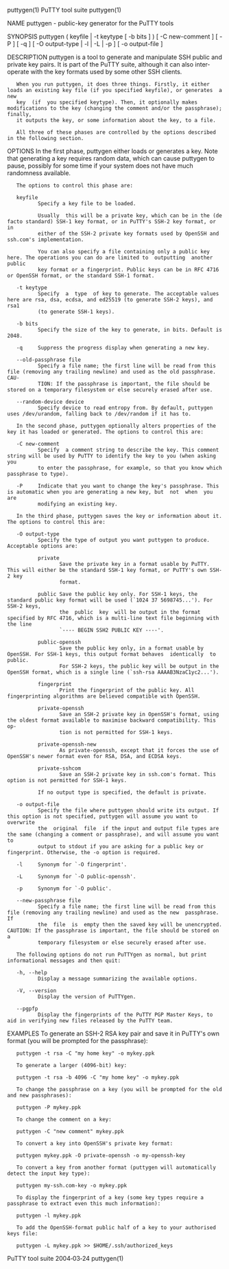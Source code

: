 puttygen(1)                                                      PuTTY tool suite                                                      puttygen(1)

NAME
       puttygen - public-key generator for the PuTTY tools

SYNOPSIS
       puttygen ( keyfile | -t keytype [ -b bits ] )
                [ -C new-comment ] [ -P ] [ -q ]
                [ -O output-type | -l | -L | -p ]
                [ -o output-file ]

DESCRIPTION
       puttygen  is a tool to generate and manipulate SSH public and private key pairs. It is part of the PuTTY suite, although it can also inter‐
       operate with the key formats used by some other SSH clients.

       When you run puttygen, it does three things. Firstly, it either loads an existing key file (if you specified keyfile), or generates  a  new
       key  (if  you specified keytype). Then, it optionally makes modifications to the key (changing the comment and/or the passphrase); finally,
       it outputs the key, or some information about the key, to a file.

       All three of these phases are controlled by the options described in the following section.

OPTIONS
       In the first phase, puttygen either loads or generates a key. Note that generating a key requires random data, which can cause puttygen  to
       pause, possibly for some time if your system does not have much randomness available.

       The options to control this phase are:

       keyfile
              Specify a key file to be loaded.

              Usually  this will be a private key, which can be in the (de facto standard) SSH-1 key format, or in PuTTY's SSH-2 key format, or in
              either of the SSH-2 private key formats used by OpenSSH and ssh.com's implementation.

              You can also specify a file containing only a public key here. The operations you can do are limited to  outputting  another  public
              key format or a fingerprint. Public keys can be in RFC 4716 or OpenSSH format, or the standard SSH-1 format.

       -t keytype
              Specify  a  type  of key to generate. The acceptable values here are rsa, dsa, ecdsa, and ed25519 (to generate SSH-2 keys), and rsa1
              (to generate SSH-1 keys).

       -b bits
              Specify the size of the key to generate, in bits. Default is 2048.

       -q     Suppress the progress display when generating a new key.

       --old-passphrase file
              Specify a file name; the first line will be read from this file (removing any trailing newline) and used as the old passphrase. CAU‐
              TION: If the passphrase is important, the file should be stored on a temporary filesystem or else securely erased after use.

       --random-device device
              Specify device to read entropy from. By default, puttygen uses /dev/urandom, falling back to /dev/random if it has to.

       In the second phase, puttygen optionally alters properties of the key it has loaded or generated. The options to control this are:

       -C new-comment
              Specify  a comment string to describe the key. This comment string will be used by PuTTY to identify the key to you (when asking you
              to enter the passphrase, for example, so that you know which passphrase to type).

       -P     Indicate that you want to change the key's passphrase. This is automatic when you are generating a new key, but  not  when  you  are
              modifying an existing key.

       In the third phase, puttygen saves the key or information about it. The options to control this are:

       -O output-type
              Specify the type of output you want puttygen to produce. Acceptable options are:

              private
                     Save the private key in a format usable by PuTTY. This will either be the standard SSH-1 key format, or PuTTY's own SSH-2 key
                     format.

              public Save the public key only. For SSH-1 keys, the standard public key format will be used (`1024 37 5698745...'). For SSH-2 keys,
                     the  public  key  will be output in the format specified by RFC 4716, which is a multi-line text file beginning with the line
                     `---- BEGIN SSH2 PUBLIC KEY ----'.

              public-openssh
                     Save the public key only, in a format usable by OpenSSH. For SSH-1 keys, this output format behaves  identically  to  public.
                     For SSH-2 keys, the public key will be output in the OpenSSH format, which is a single line (`ssh-rsa AAAAB3NzaC1yc2...').

              fingerprint
                     Print the fingerprint of the public key. All fingerprinting algorithms are believed compatible with OpenSSH.

              private-openssh
                     Save an SSH-2 private key in OpenSSH's format, using the oldest format available to maximise backward compatibility. This op‐
                     tion is not permitted for SSH-1 keys.

              private-openssh-new
                     As private-openssh, except that it forces the use of OpenSSH's newer format even for RSA, DSA, and ECDSA keys.

              private-sshcom
                     Save an SSH-2 private key in ssh.com's format. This option is not permitted for SSH-1 keys.

              If no output type is specified, the default is private.

       -o output-file
              Specify the file where puttygen should write its output. If this option is not specified, puttygen will assume you want to overwrite
              the  original  file  if the input and output file types are the same (changing a comment or passphrase), and will assume you want to
              output to stdout if you are asking for a public key or fingerprint. Otherwise, the -o option is required.

       -l     Synonym for `-O fingerprint'.

       -L     Synonym for `-O public-openssh'.

       -p     Synonym for `-O public'.

       --new-passphrase file
              Specify a file name; the first line will be read from this file (removing any trailing newline) and used as the new  passphrase.  If
              the  file  is  empty then the saved key will be unencrypted. CAUTION: If the passphrase is important, the file should be stored on a
              temporary filesystem or else securely erased after use.

       The following options do not run PuTTYgen as normal, but print informational messages and then quit:

       -h, --help
              Display a message summarizing the available options.

       -V, --version
              Display the version of PuTTYgen.

       --pgpfp
              Display the fingerprints of the PuTTY PGP Master Keys, to aid in verifying new files released by the PuTTY team.

EXAMPLES
       To generate an SSH-2 RSA key pair and save it in PuTTY's own format (you will be prompted for the passphrase):

       puttygen -t rsa -C "my home key" -o mykey.ppk

       To generate a larger (4096-bit) key:

       puttygen -t rsa -b 4096 -C "my home key" -o mykey.ppk

       To change the passphrase on a key (you will be prompted for the old and new passphrases):

       puttygen -P mykey.ppk

       To change the comment on a key:

       puttygen -C "new comment" mykey.ppk

       To convert a key into OpenSSH's private key format:

       puttygen mykey.ppk -O private-openssh -o my-openssh-key

       To convert a key from another format (puttygen will automatically detect the input key type):

       puttygen my-ssh.com-key -o mykey.ppk

       To display the fingerprint of a key (some key types require a passphrase to extract even this much information):

       puttygen -l mykey.ppk

       To add the OpenSSH-format public half of a key to your authorised keys file:

       puttygen -L mykey.ppk >> $HOME/.ssh/authorized_keys

PuTTY tool suite                                                    2004‐03‐24                                                         puttygen(1)
